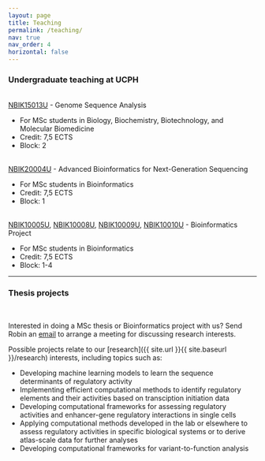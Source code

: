 ```yaml
---
layout: page
title: Teaching
permalink: /teaching/
nav: true
nav_order: 4
horizontal: false
---
```


<h3>Undergraduate teaching at UCPH</h3>

<br>
<a href="https://kurser.ku.dk/course/nbik15013u/">NBIK15013U</a> - Genome Sequence Analysis
<ul>
<li>For MSc students in Biology, Biochemistry, Biotechnology, and Molecular Biomedicine</li>
<li>Credit: 7,5 ECTS</li>
<li>Block: 2</li>
</ul>

<br>
<a href="https://kurser.ku.dk/course/nbik20004u/">NBIK20004U</a> - Advanced Bioinformatics for Next-Generation Sequencing
<ul>
<li>For MSc students in Bioinformatics</li>
<li>Credit: 7,5 ECTS</li>
<li>Block: 1</li>
</ul>

<br>
<a href="https://kurser.ku.dk/course/nbik10005u/">NBIK10005U</a>, <a href="https://kurser.ku.dk/course/nbik10008u/">NBIK10008U</a>, <a href="https://kurser.ku.dk/course/nbik10009u/">NBIK10009U</a>, <a href="https://kurser.ku.dk/course/nbik10010u/">NBIK10010U</a> - Bioinformatics Project
<ul>
<li>For MSc students in Bioinformatics</li>
<li>Credit: 7,5 ECTS</li>
<li>Block: 1-4</li>
</ul>

<hr>

<h3>Thesis projects</h3>

<br>

Interested in doing a MSc thesis or Bioinformatics project with us? Send Robin an <a href="mailto:robin@bio.ku.dk">email</a> to arrange a meeting for discussing research interests. 

Possible projects relate to our [research]({{ site.url }}{{ site.baseurl }}/research) interests, including topics such as:
<ul>
<li>Developing machine learning models to learn the sequence determinants of regulatory activity</li>
<li>Implementing efficient computational methods to identify regulatory elements and their activities based on transciption initiation data</li>
<li>Developing computational frameworks for assessing regulatory activities and enhancer-gene regulatory interactions in single cells</li>
<li>Applying computational methods developed in the lab or elsewhere to assess regulatory activities in specific biological systems or to derive atlas-scale data for further analyses</li>
<li>Developing computational frameworks for variant-to-function analysis</li>
</ul>
